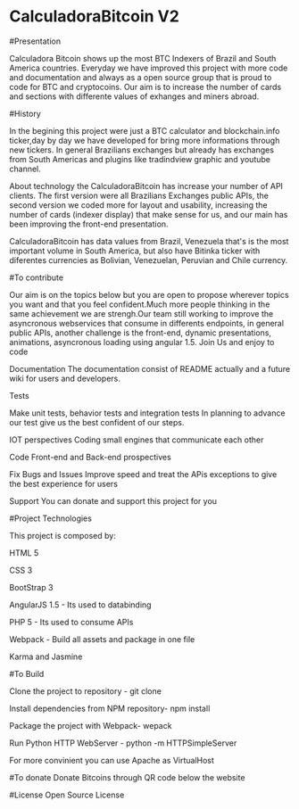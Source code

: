 # CalculadoraBitcoin V2
#Presentation

 Calculadora Bitcoin shows up the most BTC Indexers of Brazil and South America countries. Everyday we have improved this project with more code and documentation and always as a open source group that is proud to code for BTC and cryptocoins. Our aim is to increase the number of cards and sections with differente values of exhanges and miners abroad.
 
#History 

 In the begining this project were just a BTC calculator and blockchain.info ticker,day by day we have developed for bring more informations through new tickers. In general Brazilians exchanges but already has exchanges from South  Americas and plugins like tradindview graphic and youtube channel.
 
 About technology the CalculadoraBitcoin has increase your number of API clients. The first version were all Brazilians Exchanges public APIs, the second version we coded more for layout and usability, increasing the number of cards (indexer display) that make sense for us, and our main has been improving the front-end presentation.
 
 CalculadoraBitcoin has data values from Brazil, Venezuela that's is the most important volume in South America, but also have Bitinka ticker with diferentes currencies as Bolivian, Venezuelan, Peruvian and Chile currency. 

#To contribute

Our aim is on the topics below but you are open to propose wherever topics you want and that you feel confident.Much more people thinking in the same achievement we are strengh.Our team still working to improve the asyncronous webservices that consume in differents endpoints, in general public APIs, another challenge is the front-end, dynamic presentations, animations, asyncronous loading using angular 1.5. Join Us and enjoy to code

Documentation 
The documentation consist of README actually and a future wiki for users and developers. 

Tests

Make unit tests, behavior tests and integration tests
In planning to advance our test give us the best confident of our steps.

IOT perspectives
Coding small engines that communicate each other


Code
Front-end and Back-end prospectives

Fix Bugs and Issues 
Improve speed and treat the APis exceptions to give the best experience for users

Support
You can donate and support this project for you

#Project Technologies

This project is composed by:

HTML 5

CSS 3

BootStrap 3

AngularJS 1.5 - Its used to databinding

PHP 5 - Its used to consume APIs

Webpack - Build all assets and package in one file

Karma and Jasmine

#To Build

Clone the project to repository -  git clone <project> 

Install dependencies from NPM repository- npm install

Package the project with Webpack- wepack

Run Python HTTP WebServer - python -m HTTPSimpleServer

For more convinient you can use Apache as VirtualHost

#To donate
Donate Bitcoins through QR code below the website

#License
Open Source License
